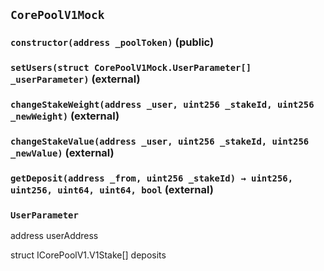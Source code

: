 ## `CorePoolV1Mock`

### `constructor(address _poolToken)` (public)

### `setUsers(struct CorePoolV1Mock.UserParameter[] _userParameter)` (external)

### `changeStakeWeight(address _user, uint256 _stakeId, uint256 _newWeight)` (external)

### `changeStakeValue(address _user, uint256 _stakeId, uint256 _newValue)` (external)

### `getDeposit(address _from, uint256 _stakeId) → uint256, uint256, uint64, uint64, bool` (external)

### `UserParameter`

address userAddress

struct ICorePoolV1.V1Stake[] deposits
